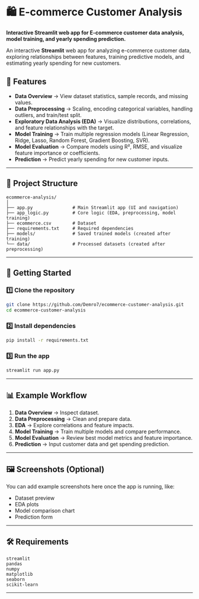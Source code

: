 # 🛍️ E-commerce Customer Analysis

**Interactive Streamlit web app for E-commerce customer data analysis, model training, and yearly spending prediction.**

An interactive **Streamlit** web app for analyzing e-commerce customer data, exploring relationships between features, training predictive models, and estimating yearly spending for new customers.

## 📌 Features

- **Data Overview** → View dataset statistics, sample records, and missing values.
- **Data Preprocessing** → Scaling, encoding categorical variables, handling outliers, and train/test split.
- **Exploratory Data Analysis (EDA)** → Visualize distributions, correlations, and feature relationships with the target.
- **Model Training** → Train multiple regression models (Linear Regression, Ridge, Lasso, Random Forest, Gradient Boosting, SVR).
- **Model Evaluation** → Compare models using R², RMSE, and visualize feature importance or coefficients.
- **Prediction** → Predict yearly spending for new customer inputs.

---

## 📂 Project Structure

```
ecommerce-analysis/
│
├── app.py               # Main Streamlit app (UI and navigation)
├── app_logic.py         # Core logic (EDA, preprocessing, model training)
├── ecommerce.csv        # Dataset
├── requirements.txt     # Required dependencies
├── models/              # Saved trained models (created after training)
└── data/                # Processed datasets (created after preprocessing)
```

---

## 🚀 Getting Started

### 1️⃣ Clone the repository

```bash
git clone https://github.com/Demro7/ecommerce-customer-analysis.git
cd ecommerce-customer-analysis
```

### 2️⃣ Install dependencies

```bash
pip install -r requirements.txt
```

### 3️⃣ Run the app

```bash
streamlit run app.py
```

---

## 📊 Example Workflow

1. **Data Overview** → Inspect dataset.
2. **Data Preprocessing** → Clean and prepare data.
3. **EDA** → Explore correlations and feature impacts.
4. **Model Training** → Train multiple models and compare performance.
5. **Model Evaluation** → Review best model metrics and feature importance.
6. **Prediction** → Input customer data and get spending prediction.

---

## 🖼 Screenshots (Optional)

You can add example screenshots here once the app is running, like:

- Dataset preview
- EDA plots
- Model comparison chart
- Prediction form

---

## 🛠 Requirements

```
streamlit
pandas
numpy
matplotlib
seaborn
scikit-learn
```

---
